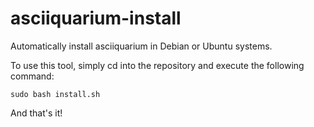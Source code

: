 # asciiquarium-install
Automatically install asciiquarium in Debian or Ubuntu systems.

To use this tool, simply cd into the repository and execute the following command:

    sudo bash install.sh

And that's it!

